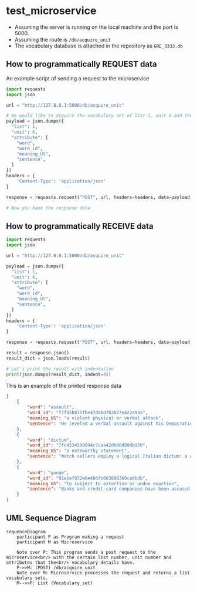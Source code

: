 # test_microservice
- Assuming the server is running on the local machine and the port is 5000.
- Assuming the route is `/db/acquire_unit`
- The vocabulary database is attached in the repository as `GRE_3333.db`

## How to programmatically REQUEST data
An example script of sending a request to the microservice
```python
import requests
import json

url = "http://127.0.0.1:5000/db/acquire_unit"

# We would like to acquire the vocabulary set of list 1, unit 6 and the attributes word, word_id, meaning_US, sentence
payload = json.dumps({
  "list": 1,
  "unit": 6,
  "attribute": [
    "word",
    "word_id",
    "meaning_US",
    "sentence",
  ]
})
headers = {
    'Content-Type': 'application/json'
}

response = requests.request("POST", url, headers=headers, data=payload, timeout=10)

# Now you have the response data
```

## How to programmatically RECEIVE data
```python
import requests
import json

url = "http://127.0.0.1:5000/db/acquire_unit"

payload = json.dumps({
  "list": 1,
  "unit": 6,
  "attribute": [
    "word",
    "word_id",
    "meaning_US",
    "sentence",
  ]
})
headers = {
    'Content-Type': 'application/json'
}

response = requests.request("POST", url, headers=headers, data=payload, timeout=10)

result = response.json()
result_dict = json.loads(result)

# Let's print the result with indentation
print(json.dumps(result_dict, indent=4))
```

This is an example of the printed response data
```json
[
    {
        "word": "assault",
        "word_id": "f7fd5b875fbe47da8d7b3077e422a9a5",
        "meaning_US": "a violent physical or verbal attack",
        "sentence": "He leveled a verbal assault against his Democratic opponents."
    },
    {
        "word": "dictum",
        "word_id": "7fc4234599894c7caa42db00d98db150",
        "meaning_US": "a noteworthy statement",
        "sentence": "Watch sellers employ a logical Italian dictum: a well-dressed man owns at least three timepieces."
    },
    {
        "word": "gouge",
        "word_id": "91abef832e6e4b6fb663898360ca0bdb",
        "meaning_US": "to subject to extortion or undue exaction",
        "sentence": "Banks and credit-card companies have been accused of gouging their customers."
    }
]
```

## UML Sequence Diagram
```mermaid
sequenceDiagram
    participant P as Program making a request
    participant M as Microservice

    Note over P: This program sends a post request to the microservice<br/> with the certain list number, unit number and attributes that the<br/> vocabulary details have.
    P->>M: (POST) /db/acquire_unit
    Note over M: Microservice processes the request and returns a list vocabulary sets.
    M-->>P: List (Vocabulary_set)
```